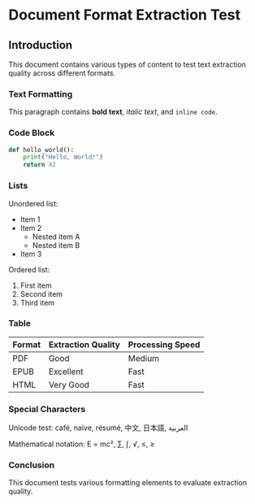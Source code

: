# Document Format Extraction Test

## Introduction
This document contains various types of content to test text extraction quality across different formats.

### Text Formatting
This paragraph contains **bold text**, *italic text*, and `inline code`.

### Code Block
```python
def hello_world():
    print("Hello, World!")
    return 42
```

### Lists
Unordered list:
- Item 1
- Item 2
  - Nested item A
  - Nested item B
- Item 3

Ordered list:
1. First item
2. Second item
3. Third item

### Table
| Format | Extraction Quality | Processing Speed |
|--------|-------------------|------------------|
| PDF    | Good              | Medium           |
| EPUB   | Excellent         | Fast             |
| HTML   | Very Good         | Fast             |

### Special Characters
Unicode test: café, naïve, résumé, 中文, 日本語, العربية

Mathematical notation: E = mc², ∑, ∫, √, ≤, ≥

### Conclusion
This document tests various formatting elements to evaluate extraction quality.
